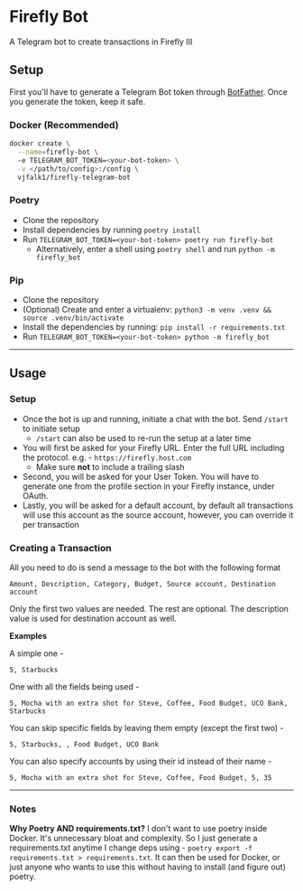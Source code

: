 # Firefly Bot

A Telegram bot to create transactions in Firefly III
## Setup

First you'll have to generate a Telegram Bot token through [BotFather](https://t.me/botfather). Once you generate the token, keep it safe.

### Docker (Recommended)

```bash
docker create \
  --name=firefly-bot \ 
  -e TELEGRAM_BOT_TOKEN=<your-bot-token> \
  -v </path/to/config>:/config \
  vjfalk1/firefly-telegram-bot
```

### Poetry
- Clone the repository
- Install dependencies by running `poetry install`
- Run `TELEGRAM_BOT_TOKEN=<your-bot-token> poetry run firefly-bot`
    - Alternatively, enter a shell using `poetry shell` and run `python -m firefly_bot`

### Pip
- Clone the repository
- (Optional) Create and enter a virtualenv: `python3 -m venv .venv && source .venv/bin/activate`
- Install the dependencies by running: `pip install -r requirements.txt`
- Run `TELEGRAM_BOT_TOKEN=<your-bot-token> python -m firefly_bot`


---

## Usage

### Setup
- Once the bot is up and running, initiate a chat with the bot. Send `/start` to initiate setup 
  - `/start` can also be used to re-run the setup at a later time
- You will first be asked for your Firefly URL. Enter the full URL including the protocol. e.g. - `https://firefly.host.com`
  - Make sure **not** to include a trailing slash
- Second, you will be asked for your User Token. You will have to generate one from the profile section in your Firefly instance, under OAuth. 
- Lastly, you will be asked for a default account, by default all transactions will use this account as the source account, however, you can override it per transaction

### Creating a Transaction
All you need to do is send a message to the bot with the following format

```
Amount, Description, Category, Budget, Source account, Destination account
```

Only the first two values are needed. The rest are optional. The description value is used for destination account as well. 
  
**Examples**

A simple one - 

```
5, Starbucks
```

One with all the fields being used -

```
5, Mocha with an extra shot for Steve, Coffee, Food Budget, UCO Bank, Starbucks
```

You can skip specific fields by leaving them empty (except the first two) - 

```
5, Starbucks, , Food Budget, UCO Bank
```

You can also specify accounts by using their id instead of their name - 

```
5, Mocha with an extra shot for Steve, Coffee, Food Budget, 5, 35
```

---

### Notes

**Why Poetry AND requirements.txt?**
I don't want to use poetry inside Docker. It's unnecessary bloat and complexity. So I just generate a requirements.txt anytime I change deps using - `poetry export -f requirements.txt > requirements.txt`. It can then be used for Docker, or just anyone who wants to use this without having to install (and figure out) poetry.
